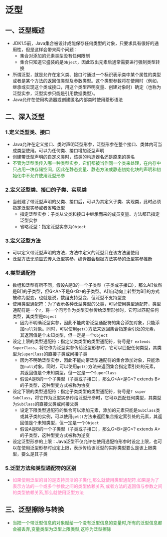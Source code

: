 # 泛型

## 一、泛型概述

* JDK1.5前，Java集合被设计成能保存任何类型的对象，只要求具有很好的通用性，但是这样会带来两个问题：
	* 集合对添加的元素类型没有任何限制
	* 集合只知道它盛装的是`Object`，因此取出元素后通常需要进行强制类型转换
* 所谓泛型，就是允许在定义类、接口时通过一个标识表示类中某个属性的类型或者是某个方法的返回值类型及参数类型。这个类型参数将在使用时（例如，继承或实现这个类或接口，用这个类型声明变量、创建对象时）确定（也称为泛型实参，泛型实参只能是引用数据类型）。
* Java允许在使用构造器或创建匿名内部类时使用菱形语法

## 二、深入泛型

### 1.定义泛型类、接口

* Java允许在定义接口、类时声明泛型形参，泛型形参在整个接口、类体内可当成类型使用。可以为任何类、接口增加泛型声明
* 创建带泛型声明的自定义类时，该类的构造器名还是原来的类名
* <font color=#228B22>不管为泛型类传入哪一种类型实参，它们都被当作同一个类来处理，在内存中只占用一块存储空间，因此在静态变量、静态方法或静态初始化块的声明和初始化中不允许使用泛型形参</font>

### 2.定义泛型类、接口的子类、实现类

* 当创建了带泛型声明的父类、接口后，可以为其定义子类、实现类，此时必须指定泛型实参或者省略泛型
	* 指定泛型实参：子类从父类和接口中继承而来的成员变量、方法都已指定泛型实参
	* 省略泛型：指定泛型实参为`Object`

### 3.定义泛型方法

* 可以定义带泛型声明的方法，方法中定义的泛型只在该方法里使用
* 泛型方法无须显式传入泛型实参，编译器会根据方法实参的泛型实参推断

### 4.类型通配符

* 数组和泛型有所不同，假设A是B的一个子类型（子类或子接口），那么A[]依然是B[]的子类型，但G\<A>不是G\<B>的子类型。A[]自动向上转型为B[]的方式被称为型变，也就是说，数组支持型变，但泛型不支持型变
* 使用类型通配符：为了表示各种泛型类型的父类，可以使用类型通配符，类型通配符是一个`?`，将一个问号作为类型实参传给泛型形参时，它可以匹配任何类型，其类型是`Object`
	* 因为不明确泛型实参，因此不能向带泛型通配符的集合添加对象，只能添加`null`对象。同时，可以使用`get()`方法来返回集合指定索引处的元素，其返回值是个未知类型，但一定是一个`Object`
* 设定上限的类型通配符：指定父类类型的类型通配符，符号是`? extends SuperClass`，将它作为泛型实参传给泛型形参时，它可以匹配任何类型，其类型为`SuperClass`的直接子类或间接子类
	* 因为不明确泛型实参，因此不能向带泛型通配符的集合添加对象，只能添加`null`对象。同时，可以使用`get()`方法来返回集合指定索引处的元素，其返回值是个未知类型，但一定是一个`SuperClass`
	* 假设A是B的一个子类型（子类或子接口），那么G\<A>是G\<? extends B>的子类型，这种型变方式被称为协变
* 设定下限的类型通配符：指定子类类型的类型通配符，符号是`? super SubClass`，将它作为泛型实参传给泛型形参时，它可以匹配任何类型，其类型为`SubClass`的直接父类或间接父类
	* 设定下限类型通配符的集合可以添加元素，添加的元素只能是`SubClass`类或其子类的实例，可以使用`get()`方法来返回集合指定索引处的元素，其返回值是个未知类型，但一定是一个`Object`
	* 假设A是B的一个子类型（子类或子接口），那么G\<B>是G\<? extends A>的子类型，这种型变方式被称为逆变
* 设定泛型形参的上限：Java泛型不仅允许在使用通配符形参时设定上限，也可以在使用泛型形参时设定上限，表示传给该泛型的实际类型要么是该上限类型，要么是其子类

### 5.泛型方法和类型通配符的区别

* <font color=#FF6EB4>如果使用泛型的目的是支持灵活的子类化,那么就使用类型通配符.如果是为了表示方法的一个或多个参数之间的类型依赖关系,或者方法的返回值与参数之间的类型依赖关系,那么就使用泛型方法</font>

## 三、泛型擦除与转换

* <font color=#228B22>当把一个带泛型信息的对象赋给一个没有泛型信息的变量时,所有的泛型信息都会被丢弃,变量类型为泛型上限类型,这称为泛型擦除</font>

